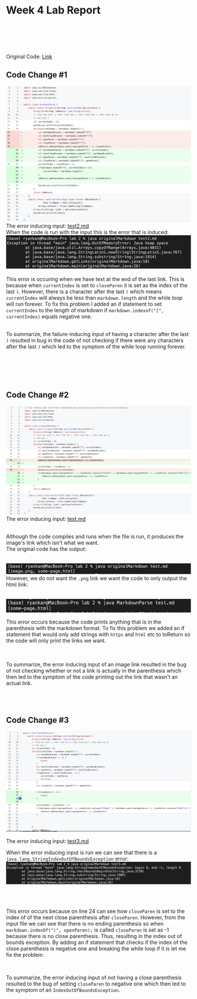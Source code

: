 # Week 4 Lab Report
<br>
<br>
<br>
<br>

Original Code: [Link](https://github.com/ucsd-cse15l-w22/markdown-parse/blob/main/MarkdownParse.java)

## Code Change #1

![Image](c3.png)
The error inducing input: [test2.md](https://raw.githubusercontent.com/rkanGH/cse15l-lab-reports/main/test2.md)
<br>
When the code is run with the input this is the error that is induced:
![Image](c4.png)
<br>
<br>
This error is occuring when we have text at the end of the last link. This is because when `currentIndex` is set to `closeParen` it is set as the index of the last `)`. However, there is a character after the last `)` which means `currentIndex` will always be less than `markdown.length` and the while loop will run forever. To fix this problem I added an if statement to set `currentIndex` to the length of markdown if `markdown.indexof("[", currentIndex)` equals negative one.
<br>
<br>

To summarize, the failure-inducing input of having a character after the last `)` resulted in bug in the code of not checking if there were any characters after the last `)` which led to the symptom of the while loop running forever.

<br>
<br>
<br>
<br>

## Code Change #2

![Image](new.png)
The error inducing input: [test.md](https://raw.githubusercontent.com/rkanGH/cse15l-lab-reports/main/test.md)

<br>
Although the code compiles and runs when the file is run, it produces the image's link which isn't what we want.
<br>
The original code has the output:
<br>
<br>

![Image](c6.png)
<br>
However, we do not want the `.png` link we want the code to only output the html link:
<br>
<br>

![Image](c7.png)

This error occurs because the code prints anything that is in the parenthesis with the markdown format. To fix this problem we added an if statement that would only add strings with `https` and `html` etc to toReturn so the code will only print the links we want.

<br>
<br>
To summarize, the error inducing input of an image link resulted in the bug of not checking whether or not a link is actually in the parenthesis which then led to the symptom of the code printing out the link that wasn't an actual link.
<br>
<br>
<br>
<br>

## Code Change #3

![Image](new1.png)

The error inducing input: [test3.md](https://raw.githubusercontent.com/rkanGH/cse15l-lab-reports/main/test3.md)
<br>

When the error inducing input is run we can see that there is a `java.lang.StringIndexOutOfBoundsException` error: 
![Image](n.png)

<br>
<br>

This error occurs because on line 24 can see how `closeParen` is set to the index of of the next close parenthesis after `closeParen`. However, from the input file we can see that there is no ending parenthesis so when `markdown.indexOf(")", openParen);` is called `closeParen` is set as -1 because there is no close parenthesis. Thus, resulting in the index out of bounds exception. By adding an if statement that checks if the index of the close parenthesis is negative one and breaking the while loop if it is let me fix the problem. 

<br>


To summarize, the error inducing input of not having a close parenthesis resulted to the bug of setting `closeParen` to negative one which then led to the symptom of an `IndexOutOfBoundsException`.